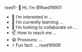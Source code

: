 rsed1- 👋 Hi, I’m @Rsed19901
- 👀 I’m interested in ...
- 🌱 I’m currently learning ...
- 💞️ I’m looking to collaborate on ...
- 📫 How to reach me ...
- 😄 Pronouns: ...
- ⚡ Fun fact: ...
rsed1990R

<!---
Rsed19901/Rsed19901 is a ![1000015394](https://github.com/user-attachments/assets/bf6a3a22-8252-447f-bbba-0268b86d2245)
✨ special ✨ repository because its `README.md` (this file) appears on your GitHub profile.
You can click the Preview link to take a look at your changes.
--

->
